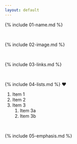 ```yaml
---
layout: default
---
```


{% include 01-name.md %}

<br>

{% include 02-image.md %}

<br>

{% include 03-links.md %}

<br>

{% include 04-lists.md %}
	:heart:
1. Item 1
2. Item 2
3. Item 3
   1. Item 3a
   2. Item 3b
<br>

{% include 05-emphasis.md %}
